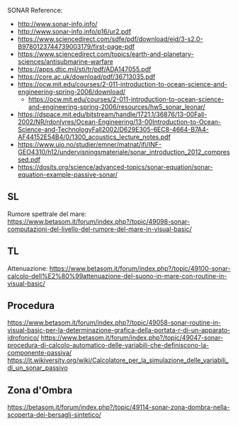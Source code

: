 SONAR Reference:

- http://www.sonar-info.info/
- http://www.sonar-info.info/p16/ur2.pdf
- https://www.sciencedirect.com/sdfe/pdf/download/eid/3-s2.0-B9780123744739003179/first-page-pdf
- https://www.sciencedirect.com/topics/earth-and-planetary-sciences/antisubmarine-warfare
- https://apps.dtic.mil/sti/tr/pdf/ADA147055.pdf
- https://core.ac.uk/download/pdf/36713035.pdf
- https://ocw.mit.edu/courses/2-011-introduction-to-ocean-science-and-engineering-spring-2006/download/
  - https://ocw.mit.edu/courses/2-011-introduction-to-ocean-science-and-engineering-spring-2006/resources/hw5_sonar_leonar/
- https://dspace.mit.edu/bitstream/handle/1721.1/36876/13-00Fall-2002/NR/rdonlyres/Ocean-Engineering/13-00Introduction-to-Ocean-Science-and-TechnologyFall2002/D629E305-6EC8-4664-B7A4-AF44152E54B4/0/1300_acoustics_lecture_notes.pdf
- https://www.uio.no/studier/emner/matnat/ifi/INF-GEO4310/h12/undervisningsmateriale/sonar_introduction_2012_compressed.pdf
- https://dosits.org/science/advanced-topics/sonar-equation/sonar-equation-example-passive-sonar/

## SL 
Rumore spettrale del mare: https://www.betasom.it/forum/index.php?/topic/49098-sonar-computazioni-del-livello-del-rumore-del-mare-in-visual-basic/

## TL
Attenuazione: https://www.betasom.it/forum/index.php?/topic/49100-sonar-calcolo-dell%E2%80%99attenuazione-del-suono-in-mare-con-routine-in-visual-basic/

## Procedura
https://www.betasom.it/forum/index.php?/topic/49058-sonar-routine-in-visual-basic-per-la-determinazione-grafica-della-portata-r-di-un-apparato-idrofonico/
https://www.betasom.it/forum/index.php?/topic/49047-sonar-procedura-di-calcolo-automatico-delle-variabili-che-definiscono-la-componente-passiva/
https://it.wikiversity.org/wiki/Calcolatore_per_la_simulazione_delle_variabili_di_un_sonar_passivo

## Zona d'Ombra
https://betasom.it/forum/index.php?/topic/49114-sonar-zona-dombra-nella-scoperta-dei-bersagli-sintetico/
